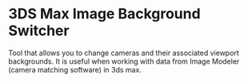 #  3DS Max Image Background Switcher


Tool that allows you to change cameras and their associated viewport backgrounds.
It is useful when working with data from Image Modeler (camera matching software) in 3ds max.

<img src="https://github.com/pawelgrabacki/3DS_Max_Image_Backgroud_Switcher/blob/main/image/Background_Switcher.gif" alt=""/>
